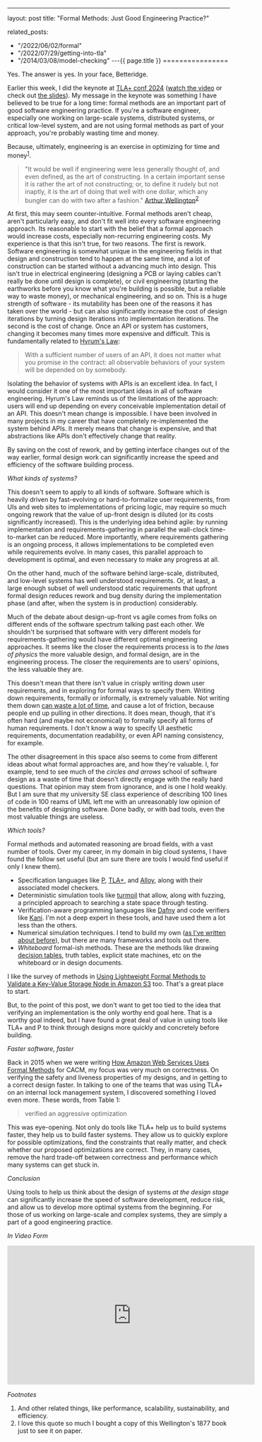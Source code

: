---
layout: post
title: "Formal Methods: Just Good Engineering Practice?"



related_posts:
  - "/2022/06/02/formal"
  - "/2022/07/29/getting-into-tla"
  - "/2014/03/08/model-checking"
---{{ page.title }}
================

<p class="meta">Yes. The answer is yes. In your face, Betteridge.</p>

Earlier this week, I did the keynote at [TLA+ conf 2024](https://conf.tlapl.us/2024/) ([watch the video](https://www.youtube.com/watch?v=HxP4wi4DhA0) or check out [the slides](https://brooker.co.za/blog/resources/tla_conf_2024_slides_mbrooker.pdf)). My message in the keynote was something I have believed to be true for a long time: formal methods are an important part of good software engineering practice. If you're a software engineer, especially one working on large-scale systems, distributed systems, or critical low-level system, and are not using formal methods as part of your approach, you're probably wasting time and money.

Because, ultimately, engineering is an exercise in optimizing for time and money<sup>[1](#foot1)</sup>.

> "It would be well if engineering were less generally thought of, and even defined, as the art of constructing. In a certain important sense it is rather the art of not constructing; or, to define it rudely but not inaptly, it is the art of doing that well with one dollar, which any bungler can do with two after a fashion." [Arthur Wellington](https://en.wikipedia.org/wiki/Arthur_M._Wellington)<sup>[2](#foot2)</sup>

At first, this may seem counter-intuitive. Formal methods aren't cheap, aren't particularly easy, and don't fit well into every software engineering approach. Its reasonable to start with the belief that a formal approach would increase costs, especially non-recurring engineering costs. My experience is that this isn't true, for two reasons. The first is rework. Software engineering is somewhat unique in the engineering fields in that design and construction tend to happen at the same time, and a lot of construction can be started without a advancing much into design. This isn't true in electrical engineering (designing a PCB or laying cables can't really be done until design is complete), or civil engineering (starting the earthworks before you know what you're building is possible, but a reliable way to waste money), or mechanical engineering, and so on. This is a huge strength of software - its mutability has been one of the reasons it has taken over the world - but can also significantly increase the cost of design iterations by turning design iterations into implementation iterations. The second is the cost of change. Once an API or system has customers, changing it becomes many times more expensive and difficult. This is fundamentally related to [Hyrum's Law](https://www.hyrumslaw.com/):

> With a sufficient number of users of an API, it does not matter what you promise in the contract: all observable behaviors of your system will be depended on by somebody.

Isolating the behavior of systems with APIs is an excellent idea. In fact, I would consider it one of the most important ideas in all of software engineering. Hyrum's Law reminds us of the limitations of the approach: users will end up depending on every conceivable implementation detail of an API. This doesn't mean change is impossible. I have been involved in many projects in my career that have completely re-implemented the system behind APIs. It merely means that change is expensive, and that abstractions like APIs don't effectively change that reality.

By saving on the cost of rework, and by getting interface changes out of the way earlier, formal design work can significantly increase the speed and efficiency of the software building process.

*What kinds of systems?*

This doesn't seem to apply to all kinds of software. Software which is heavily driven by fast-evolving or hard-to-formalize user requirements, from UIs and web sites to implementations of pricing logic, may  require so much ongoing rework that the value of up-front design is diluted (or its costs significantly increased). This is the underlying idea behind agile: by running implementation and requirements-gathering in parallel the wall-clock time-to-market can be reduced. More importantly, where requirements gathering is an ongoing process, it allows implementations to be completed even while requirements evolve. In many cases, this parallel approach to development is optimal, and even necessary to make any progress at all.

On the other hand, much of the software behind large-scale, distributed, and low-level systems has well understood requirements. Or, at least, a large enough subset of well understood static requirements that upfront formal design reduces rework and bug density during the implementation phase (and after, when the system is in production) considerably.

Much of the debate about design-up-front vs agile comes from folks on different ends of the software spectrum talking past each other. We shouldn't be surprised that software with very different models for requirements-gathering would have different optimal engineering approaches. It seems like the closer the requirements process is to *the laws of physics* the more valuable design, and formal design, are in the engineering process. The closer the requirements are to users' opinions, the less valuable they are.

This doesn't mean that there isn't value in crisply writing down user requirements, and in exploring for formal ways to specify them. Writing down requirements, formally or informally, is extremely valuable. Not writing them down [can waste a lot of time](https://brooker.co.za/blog/2013/05/25/patterns-of-design.html), and cause a lot of friction, because people end up pulling in other directions. It does mean, though, that it's often hard (and maybe not economical) to formally specify all forms of human requirements. I don't know a way to specify UI aesthetic requirements, documentation readability, or even API naming consistency, for example.

The other disagreement in this space also seems to come from different ideas about what formal approaches are, and how they're valuable. I, for example, tend to see much of the *circles and arrows* school of software design as a waste of time that doesn't directly engage with the really hard questions. That opinion may stem from ignorance, and is one I hold weakly. But I am sure that my university SE class experience of describing 100 lines of code in 100 reams of UML left me with an unreasonably low opinion of the benefits of designing software. Done badly, or with bad tools, even the most valuable things are useless.

*Which tools?*

Formal methods and automated reasoning are broad fields, with a vast number of tools. Over my career, in my domain in big cloud systems, I have found the follow set useful (but am sure there are tools I would find useful if only I knew them).

* Specification languages like [P](https://github.com/p-org/P), [TLA+](https://lamport.azurewebsites.net/tla/tla.html), and [Alloy](https://alloytools.org/), along with their associated model checkers.
* Deterministic simulation tools like [turmoil](https://github.com/tokio-rs/turmoil) that allow, along with fuzzing, a principled approach to searching a state space through testing.
* Verification-aware programming languages like [Dafny](https://dafny.org/) and code verifiers like [Kani](https://github.com/model-checking/kani). I'm not a deep expert in these tools, and have used them a lot less than the others.
* Numerical simulation techniques. I tend to build my own ([as I've written about before](https://brooker.co.za/blog/2022/04/11/simulation.html)), but there are many frameworks and tools out there.
* *Whiteboard* formal-ish methods. These are the methods like drawing [decision tables](https://www.hillelwayne.com/post/decision-table-patterns/), truth tables, explicit state machines, etc on the whiteboard or in design documents. 

I like the survey of methods in [Using Lightweight Formal Methods to Validate a Key-Value Storage Node in Amazon S3](https://assets.amazon.science/77/5e/4a7c238f4ce890efdc325df83263/using-lightweight-formal-methods-to-validate-a-key-value-storage-node-in-amazon-s3-2.pdf) too. That's a great place to start.

But, to the point of this post, we don't want to get too tied to the idea that verifying an implementation is the only worthy end goal here. That is a worthy goal indeed, but I have found a great deal of value in using tools like TLA+ and P to think through designs more quickly and concretely before building. 

*Faster software, faster*

Back in 2015 when we were writing [How Amazon Web Services Uses Formal Methods](https://cacm.acm.org/research/how-amazon-web-services-uses-formal-methods/) for CACM, my focus was very much on correctness. On verifying the safety and liveness properties of my designs, and in getting to a correct design faster. In talking to one of the teams that was using TLA+ on an internal lock management system, I discovered something I loved even more. These words, from Table 1:

> verified an aggressive optimization

This was eye-opening. Not only do tools like TLA+ help us to build systems faster, they help us to build faster systems. They allow us to quickly explore for possible optimizations, find the constraints that really matter, and check whether our proposed optimizations are correct. They, in many cases, remove the hard trade-off between correctness and performance which many systems can get stuck in.

*Conclusion*

Using tools to help us think about the design of systems *at the design stage* can significantly increase the speed of software development, reduce risk, and allow us to develop more optimal systems from the beginning. For those of us working on large-scale and complex systems, they are simply a part of a good engineering practice.

*In Video Form*

<iframe width="560" height="315" src="https://www.youtube-nocookie.com/embed/HxP4wi4DhA0?si=dN6nvSqIuYXwFqbo" title="YouTube video player" frameborder="0" allow="accelerometer; autoplay; clipboard-write; encrypted-media; gyroscope; picture-in-picture; web-share" referrerpolicy="strict-origin-when-cross-origin" allowfullscreen></iframe>

*Footnotes*

1. <a name="foot1"></a> And other related things, like performance, scalability, sustainability, and efficiency.
2. <a name="foot2"></a> I love this quote so much I bought a copy of this Wellington's 1877 book just to see it on paper.